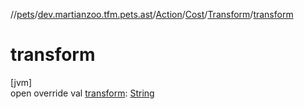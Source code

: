 //[pets](../../../../../index.md)/[dev.martianzoo.tfm.pets.ast](../../../index.md)/[Action](../../index.md)/[Cost](../index.md)/[Transform](index.md)/[transform](transform.md)

# transform

[jvm]\
open override val [transform](transform.md): [String](https://kotlinlang.org/api/latest/jvm/stdlib/kotlin/-string/index.html)
